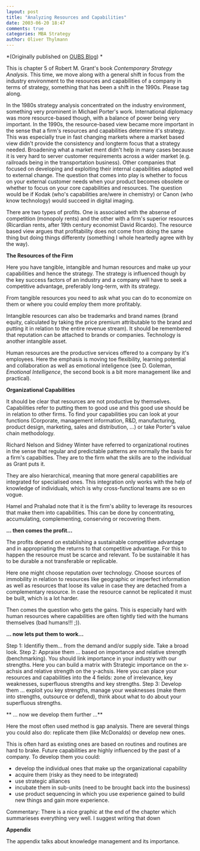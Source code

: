 ```yaml
---
layout: post
title: "Analyzing Resources and Capabilities"
date: 2003-06-20 18:47
comments: true
categories: MBA Strategy
author: Oliver Thylmann
---
```





*(Originally published on [OUBS Blog](http://blog.thylmann.net/category/oubs/))
*

This is chapter 5 of Robert M. Grant's book *Contemporary Strategy Analysis*. This time, we move along with a general shift in focus from the industry environment to the resources and capabilities of a company in terms of strategy, something that has been a shift in the 1990s. Please tag along.

In the 1980s strategy analysis concentrated on the industry environment, something very prominent in Michael Porter's work. International diplomacy was more resource-based though, with a balance of power being very important. In the 1990s, the resource-based view became more important in the sense that a firm's resources and capabilities determine it's strategy. This was especially true in fast changing markets where a market based view didn't provide the consistency and longterm focus that a strategy needed. Broadening what a market ment didn't help in many cases because it is very hard to server customer requirements across a wider market (e.g. railroads being in the transportation business). Other companies that focused on developing and exploiting their internal capabilities adapted well to external change. The question that comes into play is whether to focus on your external customer needs when your product becomes obsolete or whether to focus on your core capabilities and resources. The question would be if Kodak (who's capabilities are/were in chemistry) or Canon (who know technology) would succeed in digital imaging.

There are two types of profits. One is associated with the absense of competition (monopoly rents) and the other with a firm's superior resources (Ricardian rents, after 19th century economist David Ricardo). The resource based view argues that profitability does not come from doing the same thing but doing things differenty (something I whole heartedly agree with by the way).

**The Resources of the Firm**

Here you have tangible, intangible and human resources and make up your capabilities and hence the strategy. The strategy is influenced though by the key success factors of an industry and a company will have to seek a competitive advantage, preferably long-term, with its strategy.

From tangible resources you need to ask what you can do to economize on them or where you could employ them more profitably.

Intangible resources can also be trademarks and brand names (brand equity, calculated by taking the price premium attributable to the brand and putting it in relation to the entire revenue stream). It should be remembered that reputation can be attached to brands or companies. Technology is another intangible asset.

Human resources are the productive services offered to a company by it's employees. Here the emphasis is moving toe flexibility, learning potential and collaboration as well as emotional inteligence (see D. Goleman, *Emotional Intelligence*, the second book is a bit more management like and practical).

**Organizational Capabilities**

It should be clear that resources are not productive by themselves. Capabilities refer to putting them to good use and this good use should be in relation to other firms. To find your capabilities you can look at your functions (Corporate, management information, R&amp;D, manufacturing, product design, marketing, sales and distribution, ...) or take Porter's value chain methodology.

Richard Nelson and Sidney Winter have referred to organizational routines in the sense that regular and predictable patterns are normally the basis for a firm's capabilties. They are to the firm what the skills are to the individual as Grant puts it.

They are also hierarchical, meaning that more general capabilities are integrated for specialised ones. This integration only works with the help of knowledge of individuals, which is why cross-functional teams are so en vogue.

Hamel and Prahalad note that it is the firm's ability to leverage its resources that make them into capabilities. This can be done by concentrating, accumulating, complementing, conserving or recovering them.

**... then comes the profit...**

The profits depend on establishing a sustainable competitive advantage and in appropriating the returns to that competitive advantage. For this to happen the resource must be scarce and relevant. To be sustainable it has to be durable a not transferable or replicable.

Here one might choose reputation over technology. Choose sources of immobility in relation to resources like geographic or imperfect information as well as resources that loose its value in case they are detached from a complementary resource. In case the resource cannot be replicated it must be built, which is a lot harder.

Then comes the question who gets the gains. This is especially hard with human resources where capabilities are often tightly tied with the humans themselves (bad humans!!! ;)).

**... now lets put them to work...**

Step 1: Identifiy them... from the demand and/or supply side. Take a broad look.
Step 2: Appraise them ... based on importance and relative strength (benchmarking). You should link importance in your industry with our strengths. Here you can build a matrix with Strategic importance on the x-achsis and relative strength on the y-achsis. Here you can place your resources and capabilities into the 4 fields: zone of irrelevance, key weaknesses, superfluous strengths and key strengths.
Step 3: Develop them ... exploit you key strengths, manage your weaknesses (make them into strengths, outsource or defend), think about what to do about your superfluous strengths.

** ... now we develop them further ...**

Here the most often used method is gap analysis. There are several things you could also do: replicate them (like McDonalds) or develop new ones.

This is often hard as existing ones are based on routines and routines are hard to brake. Future capabilities are highly influenced by the past of a company. To develop them you could:
- develop the individual ones that make up the organizational capability
- acquire them (risky as they need to be integrated)
- use strategic alliances
- incubate them in sub-units (need to be brought back into the business)
- use product sequencing in which you use experience gained to build new things and gain more experience.

Commentary: There is a nice graphic at the end of the chapter which summarieses everything very well. I suggest writing that down

**Appendix**

The appendix talks about knowledge management and its importance.




